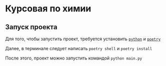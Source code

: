 # Курсовая по химии

## Запуск проекта
Для того, чтобы запустить проект, требуется установить [`python`](https://www.python.org/) и [`poetry`](https://python-poetry.org/docs/#installing-with-the-official-installer)

Далее, в терминале следует написать `poetry shell` и `poetry install`

После этого, проект можно запустить командой `python main.py`
